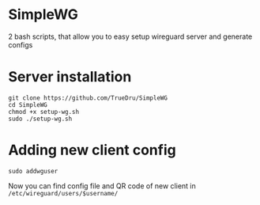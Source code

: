 # SimpleWG
2 bash scripts, that allow you to easy setup wireguard server and generate configs
# Server installation
```
git clone https://github.com/TrueDru/SimpleWG
cd SimpleWG
chmod +x setup-wg.sh
sudo ./setup-wg.sh
```
# Adding new client config
```
sudo addwguser
```
Now you can find config file and QR code of new client in `/etc/wireguard/users/$username/`
